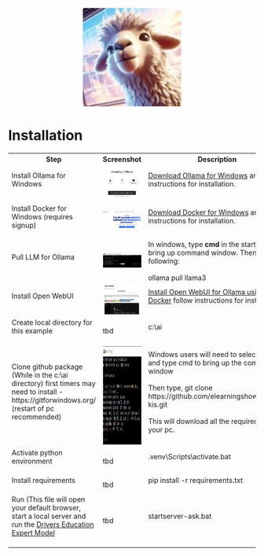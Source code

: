 <div align="center">
  <img alt="ollama" height="200px" src="ollama-kis.jpg">
</div>

<h1>Installation</h1> 

 <table>
  <tr>
    <th>Step</th>
    <th>Screenshot</th>
    <th>Description</th>
  </tr>   
   <tr>
    <td>Install Ollama for Windows  <br><br></td>
    <td><img alt="ollama" src="first-time-install/ollama-download.jpg"></td>
    <td> <a href="https://ollama.com" target="new">Download Ollama for Windows</a> and follow instructions for installation. <br><br></td>
  </tr>
      <tr>
    <td>Install Docker for Windows (requires signup) <br><br></td>
    <td><img alt="ollama" src="first-time-install/docker-download.jpg"></td>
    <td> <a href="https://hub.docker.com/signup?redirectTo=/subscription?plan=free" target="new">Download Docker for Windows</a> and follow instructions for installation. <br><br></td>
  </tr> 
   <tr>
    <td>Pull LLM for Ollama<br><br></td> 
    <td><img alt="ollama" src="first-time-install/pull-model.png"></td>
    <td>In windows, type <b>cmd</b> in the start menu to bring up command window.  Then type the following:<br><br>
    ollama pull llama3
    </td>
  </tr>  
  <tr>
    <td>Install Open WebUI <br><br></td>
    <td><img alt="openwebui" src="first-time-install/install-open-webui.jpg"></td>
    <td><a href="https://docs.openwebui.com" target="new">Install Open WebUI for Ollama using Docker</a> follow instructions for installation. <br><br>
</td>
  </tr>
  <tr>
    <td>Create local directory for this example <br><br></td>
    <td>tbd</td>
    <td>c:\ai <br><br></td>
  </tr>  
   <tr>
    <td>Clone github package (While in the c:\ai directory) first timers may need to install - https://gitforwindows.org/ (restart of pc recommended) <br><br>
</td>
    <td><img alt="ollama" height="200px" src="first-time-install/git-clone.png"></td>
    <td>Windows users will need to select start and type cmd to bring up the command window <br><br>
Then type, git clone https://github.com/elearningshow/ollama-kis.git <br><br>
This will download all the required files to your pc. <br><br></td>
  </tr>
     <tr>
    <td>Activate python environment <br><br></td>
    <td>tbd</td>
    <td>.venv\Scripts\activate.bat  <br><br></td>
  </tr>  
     <tr>
    <td>Install requirements  <br><br></td>
    <td>tbd</td>
    <td>pip install -r requirements.txt  <br><br></td>
  </tr>  
   <tr>
    <td>Run (This file will open your default browser, start a local server and run the <a href="https://openwebui.com/m/sodkgb/drivers_education:latest/" target="new"> Drivers Education Expert Model</a> <br><br></td>
    <td>tbd</td>
    <td>startserver-ask.bat <br><br></td>
  </tr>  
</table> 





